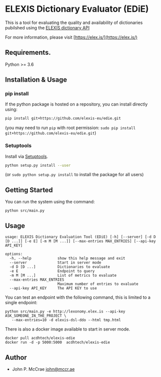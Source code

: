 # ELEXIS Dictionary Evaluator (EDiE)

This is a tool for evaluating the quality and availability of dictionaries
pubilshed using the [ELEXIS dictionary API](https://elexis-eu.github.io/elexis-rest/elexis.html)

For more information, please visit [https://elex.is/](https://elex.is/)

## Requirements.

Python >= 3.6

## Installation & Usage
### pip install

If the python package is hosted on a repository, you can install directly using:

```sh
pip install git+https://github.com/elexis-eu/edie.git
```
(you may need to run `pip` with root permission: `sudo pip install git+https://github.com/elexis-eu/edie.git`)

### Setuptools

Install via [Setuptools](http://pypi.python.org/pypi/setuptools).

```sh
python setup.py install --user
```
(or `sudo python setup.py install` to install the package for all users)

## Getting Started

You can run the system using the command:

    python src/main.py

## Usage

```
usage: ELEXIS Dictionary Evaluation Tool (EDiE) [-h] [--server] [-d D [D ...]] [-e E] [-m M [M ...]] [--max-entries MAX_ENTRIES] [--api-key API_KEY]

options:
  -h, --help            show this help message and exit
  --server              Start in server mode
  -d D [D ...]          Dictionaries to evaluate
  -e E                  Endpoint to query
  -m M [M ...]          List of metrics to evaluate
  --max-entries MAX_ENTRIES
                        Maximum number of entries to evaluate
  --api-key API_KEY     The API KEY to use
```

You can test an endpoint with the following command, this is limited to a single
endpoint:

```
python src/main.py -e http://lexonomy.elex.is --api-key ASK_SOMEONE_IN_THE_PROJECT \
   --max-entries=10 -d elexis-dsl-ddo --html tmp.html
```

There is also a docker image available to start in server mode.

    docker pull acdhtech/elexis-edie
    docker run -d -p 5000:5000  acdhtech/elexis-edie

## Author

* John P. McCrae <john@mccr.ae>
